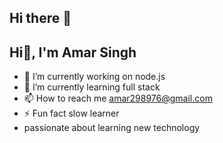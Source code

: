 ## Hi there 👋

<h2>Hi👋, I'm Amar Singh</h2>
<!--
**amarsingh789/amarsingh789** is a ✨ _special_ ✨ repository because its `README.md` (this file) appears on your GitHub profile.
-->
<!-- Here are some ideas to get you started: -->

- 🔭 I’m currently working on node.js
- 🌱 I’m currently learning full stack
- 📫 How to reach me amar298976@gmail.com
- ⚡ Fun fact slow learner
- passionate about learning new technology
  
